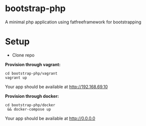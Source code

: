 # bootstrap-php
A minimal php application using fatfreeframework for bootstrapping


# Setup

- Clone repo

**Provision through vagrant:** 
```
cd bootstrap-php/vagrant
vagrant up
```

Your app should be available at http://192.168.69.10

**Provision through docker:** 

```
cd bootstrap-php/docker
 && docker-compose up
```

Your app should be available at http://0.0.0.0
